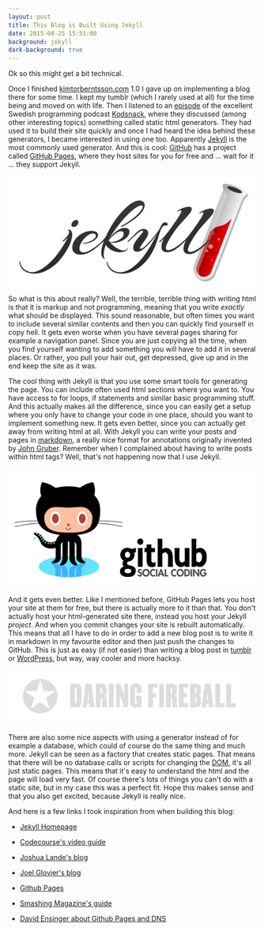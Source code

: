 ```yaml
---
layout: post
title: This Blog is Built Using Jekyll
date: 2015-08-25 15:51:00
background: jekyll
dark-background: true
---
```


Ok so this might get a bit technical.

Once I finished [kimtorberntsson.com](http://kimtorberntsson.com) 1.0 I gave up on implementing a blog there for some time. I kept my tumblr (which I rarely used at all) for the time being and moved on with life. Then I listened to an [episode](http://kodsnack.se/58/) of the excellent Swedish programming podcast [Kodsnack](http://kodsnack.se), where they discussed (among other interesting topics) something called static html generators. They had used it to build their site quickly and once I had heard the idea behind these generators, I became interested in using one too. Apparently [Jekyll](http://jekyllrb.com) is the most commonly used generator. And this is cool: [GitHub](http://github.com) has a project called [GitHub Pages](https://pages.github.com), where they host sites for you for free and ... wait for it ... they support Jekyll.

![Jekyll logo](/assets/pictures/jekyll.png)

So what is this about really? Well, the terrible, terrible thing with writing html is that it is markup and not programming, meaning that you write *exactly* what should be displayed. This sound reasonable, but often times you want to include several similar contents and then you can quickly find yourself in copy hell. It gets even worse when you have several pages sharing for example a navigation panel. Since you are just copying all the time, when you find yourself wanting to add something you will have to add it in several places. Or rather, you pull your hair out, get depressed, give up and in the end keep the site as it was. 

The cool thing with Jekyll is that you use some smart tools for generating the page. You can include often used html sections where you want to. You have access to for loops, if statements and similar basic programming stuff. And this actually makes all the difference, since you can easily get a setup where you only have to change your code in one place, should you want to implement something new. It gets even better, since you can actually get away from writing html at all. With Jekyll you can write your posts and pages in [markdown](https://github.com/adam-p/markdown-here/wiki/Markdown-Cheatsheet), a really nice format for annotations originally invented by [John Gruber](http://daringfireball.net/projects/markdown/). Remember when I complained about having to write posts within html tags? Well, that's not happening now that I use Jekyll.

![Github Pages](/assets/pictures/github.png)

And it gets even better. Like I mentioned before, GitHub Pages lets you host your site at them for free, but there is actually more to it than that. You don't actually host your html-generated site there, instead you host your Jekyll *project*. And when you commit changes your site is rebuilt automatically. This means that all I have to do in order to add a new blog post is to write it in markdown in my favourite editor and then just push the changes to GitHub. This is just as easy (if not easier) than writing a blog post in [tumblr](https://www.tumblr.com) or [WordPress](https://wordpress.org), but way, way cooler and more hacksy.

![Daring Fireball](/assets/pictures/daring-fireball.png)

There are also some nice aspects with using a generator instead of for example a database, which could of course do the same thing and much more. Jekyll can be seen as a factory that creates static pages. That means that there will be no database calls or scripts for changing the [DOM](https://en.wikipedia.org/wiki/Document_Object_Model), it's all just static pages. This means that it's easy to understand the html and the page will load very fast. Of course there's lots of things you can't do with a static site, but in my case this was a perfect fit. Hope this makes sense and that you also get excited, because Jekyll is really nice.

And here is a few links I took inspiration from when building this blog:

* [Jekyll Homepage](http://jekyllrb.com/)

* [Codecourse's video guide](https://www.youtube.com/watch?v=iWowJBRMtpc)

* [Joshua Lande's blog](http://joshualande.com/jekyll-github-pages-poole/)

* [Joel Glovier's blog](http://joelglovier.com/writing/rss-for-jekyll/ )

* [Github Pages](https://pages.github.com/)

* [Smashing Magazine's guide](http://www.smashingmagazine.com/2014/08/build-blog-jekyll-github-pages/)

* [David Ensinger about Github Pages and DNS](http://davidensinger.com/2013/03/setting-the-dns-for-github-pages-on-namecheap/)